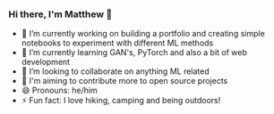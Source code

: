 ### Hi there, I'm Matthew 👋

<!--
**mattrothery/mattrothery** is a ✨ _special_ ✨ repository because its `README.md` (this file) appears on your GitHub profile.

Here are some ideas to get you started:

- 🔭 I’m currently working on ...
- 🌱 I’m currently learning ...
- 👯 I’m looking to collaborate on ...
- 🤔 I’m looking for help with ...
- 💬 Ask me about ...
- 📫 How to reach me: ...
- 😄 Pronouns: ...
- ⚡ Fun fact: ...
-->

- 🔭 I’m currently working on building a portfolio and creating simple notebooks to experiment with different ML methods
- 🌱 I’m currently learning GAN's, PyTorch and also a bit of web development
- 👯 I’m looking to collaborate on anything ML related
- 🎯 I'm aiming to contribute more to open source projects
- 😄 Pronouns: he/him
- ⚡ Fun fact: I love hiking, camping and being outdoors!
